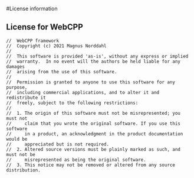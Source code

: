 #License information

## License for WebCPP

	//  WebCPP framework
	//  Copyright (c) 2021 Magnus Norddahl
	//
	//  This software is provided 'as-is', without any express or implied
	//  warranty.  In no event will the authors be held liable for any damages
	//  arising from the use of this software.
	//
	//  Permission is granted to anyone to use this software for any purpose,
	//  including commercial applications, and to alter it and redistribute it
	//  freely, subject to the following restrictions:
	//
	//  1. The origin of this software must not be misrepresented; you must not
	//     claim that you wrote the original software. If you use this software
	//     in a product, an acknowledgment in the product documentation would be
	//     appreciated but is not required.
	//  2. Altered source versions must be plainly marked as such, and must not be
	//     misrepresented as being the original software.
	//  3. This notice may not be removed or altered from any source distribution.
